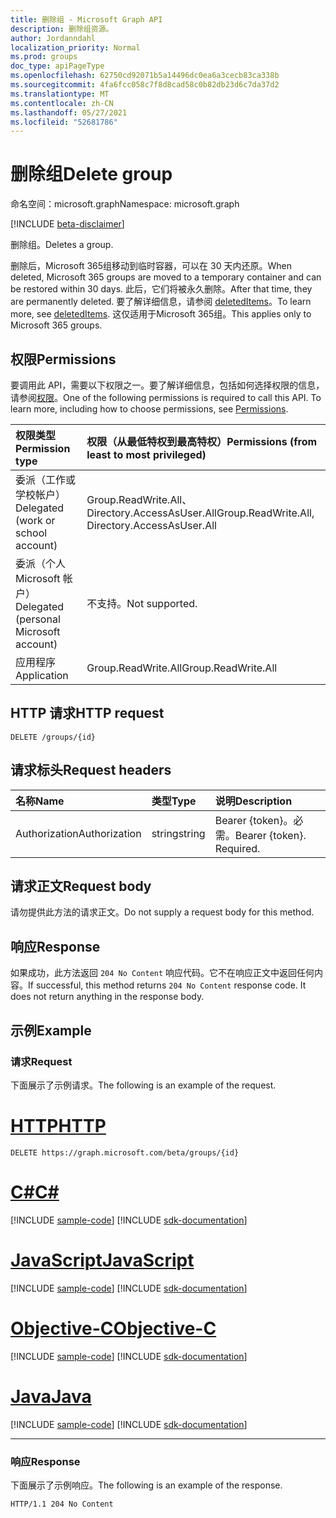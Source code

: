 ```yaml
---
title: 删除组 - Microsoft Graph API
description: 删除组资源。
author: Jordanndahl
localization_priority: Normal
ms.prod: groups
doc_type: apiPageType
ms.openlocfilehash: 62750cd92071b5a14496dc0ea6a3cecb83ca338b
ms.sourcegitcommit: 4fa6fcc058c7f8d8cad58c0b82db23d6c7da37d2
ms.translationtype: MT
ms.contentlocale: zh-CN
ms.lasthandoff: 05/27/2021
ms.locfileid: "52681786"
---
```

# <a name="delete-group"></a><span data-ttu-id="5c2ef-103">删除组</span><span class="sxs-lookup"><span data-stu-id="5c2ef-103">Delete group</span></span>

<span data-ttu-id="5c2ef-104">命名空间：microsoft.graph</span><span class="sxs-lookup"><span data-stu-id="5c2ef-104">Namespace: microsoft.graph</span></span>

[!INCLUDE [beta-disclaimer](../../includes/beta-disclaimer.md)]

<span data-ttu-id="5c2ef-105">删除组。</span><span class="sxs-lookup"><span data-stu-id="5c2ef-105">Deletes a group.</span></span>  

<span data-ttu-id="5c2ef-106">删除后，Microsoft 365组移动到临时容器，可以在 30 天内还原。</span><span class="sxs-lookup"><span data-stu-id="5c2ef-106">When deleted, Microsoft 365 groups are moved to a temporary container and can be restored within 30 days.</span></span>  <span data-ttu-id="5c2ef-107">此后，它们将被永久删除。</span><span class="sxs-lookup"><span data-stu-id="5c2ef-107">After that time, they are permanently deleted.</span></span>  <span data-ttu-id="5c2ef-108">要了解详细信息，请参阅 [deletedItems](../resources/directory.md)。</span><span class="sxs-lookup"><span data-stu-id="5c2ef-108">To learn more, see [deletedItems](../resources/directory.md).</span></span>  <span data-ttu-id="5c2ef-109">这仅适用于Microsoft 365组。</span><span class="sxs-lookup"><span data-stu-id="5c2ef-109">This applies only to Microsoft 365 groups.</span></span>

## <a name="permissions"></a><span data-ttu-id="5c2ef-110">权限</span><span class="sxs-lookup"><span data-stu-id="5c2ef-110">Permissions</span></span>

<span data-ttu-id="5c2ef-p102">要调用此 API，需要以下权限之一。要了解详细信息，包括如何选择权限的信息，请参阅[权限](/graph/permissions-reference)。</span><span class="sxs-lookup"><span data-stu-id="5c2ef-p102">One of the following permissions is required to call this API. To learn more, including how to choose permissions, see [Permissions](/graph/permissions-reference).</span></span>

|<span data-ttu-id="5c2ef-113">权限类型</span><span class="sxs-lookup"><span data-stu-id="5c2ef-113">Permission type</span></span>      | <span data-ttu-id="5c2ef-114">权限（从最低特权到最高特权）</span><span class="sxs-lookup"><span data-stu-id="5c2ef-114">Permissions (from least to most privileged)</span></span>              |
|:--------------------|:---------------------------------------------------------|
|<span data-ttu-id="5c2ef-115">委派（工作或学校帐户）</span><span class="sxs-lookup"><span data-stu-id="5c2ef-115">Delegated (work or school account)</span></span> | <span data-ttu-id="5c2ef-116">Group.ReadWrite.All、Directory.AccessAsUser.All</span><span class="sxs-lookup"><span data-stu-id="5c2ef-116">Group.ReadWrite.All, Directory.AccessAsUser.All</span></span>   |
|<span data-ttu-id="5c2ef-117">委派（个人 Microsoft 帐户）</span><span class="sxs-lookup"><span data-stu-id="5c2ef-117">Delegated (personal Microsoft account)</span></span> | <span data-ttu-id="5c2ef-118">不支持。</span><span class="sxs-lookup"><span data-stu-id="5c2ef-118">Not supported.</span></span>    |
|<span data-ttu-id="5c2ef-119">应用程序</span><span class="sxs-lookup"><span data-stu-id="5c2ef-119">Application</span></span> | <span data-ttu-id="5c2ef-120">Group.ReadWrite.All</span><span class="sxs-lookup"><span data-stu-id="5c2ef-120">Group.ReadWrite.All</span></span> |

## <a name="http-request"></a><span data-ttu-id="5c2ef-121">HTTP 请求</span><span class="sxs-lookup"><span data-stu-id="5c2ef-121">HTTP request</span></span>

<!-- { "blockType": "ignored" } -->
```http
DELETE /groups/{id}
```

## <a name="request-headers"></a><span data-ttu-id="5c2ef-122">请求标头</span><span class="sxs-lookup"><span data-stu-id="5c2ef-122">Request headers</span></span>

| <span data-ttu-id="5c2ef-123">名称</span><span class="sxs-lookup"><span data-stu-id="5c2ef-123">Name</span></span>       | <span data-ttu-id="5c2ef-124">类型</span><span class="sxs-lookup"><span data-stu-id="5c2ef-124">Type</span></span> | <span data-ttu-id="5c2ef-125">说明</span><span class="sxs-lookup"><span data-stu-id="5c2ef-125">Description</span></span>|
|:---------------|:--------|:----------|
| <span data-ttu-id="5c2ef-126">Authorization</span><span class="sxs-lookup"><span data-stu-id="5c2ef-126">Authorization</span></span>  | <span data-ttu-id="5c2ef-127">string</span><span class="sxs-lookup"><span data-stu-id="5c2ef-127">string</span></span>  | <span data-ttu-id="5c2ef-p103">Bearer {token}。必需。</span><span class="sxs-lookup"><span data-stu-id="5c2ef-p103">Bearer {token}. Required.</span></span> |

## <a name="request-body"></a><span data-ttu-id="5c2ef-130">请求正文</span><span class="sxs-lookup"><span data-stu-id="5c2ef-130">Request body</span></span>

<span data-ttu-id="5c2ef-131">请勿提供此方法的请求正文。</span><span class="sxs-lookup"><span data-stu-id="5c2ef-131">Do not supply a request body for this method.</span></span>

## <a name="response"></a><span data-ttu-id="5c2ef-132">响应</span><span class="sxs-lookup"><span data-stu-id="5c2ef-132">Response</span></span>

<span data-ttu-id="5c2ef-p104">如果成功，此方法返回 `204 No Content` 响应代码。它不在响应正文中返回任何内容。</span><span class="sxs-lookup"><span data-stu-id="5c2ef-p104">If successful, this method returns `204 No Content` response code. It does not return anything in the response body.</span></span>

## <a name="example"></a><span data-ttu-id="5c2ef-135">示例</span><span class="sxs-lookup"><span data-stu-id="5c2ef-135">Example</span></span>

### <a name="request"></a><span data-ttu-id="5c2ef-136">请求</span><span class="sxs-lookup"><span data-stu-id="5c2ef-136">Request</span></span>

<span data-ttu-id="5c2ef-137">下面展示了示例请求。</span><span class="sxs-lookup"><span data-stu-id="5c2ef-137">The following is an example of the request.</span></span>

# <a name="http"></a>[<span data-ttu-id="5c2ef-138">HTTP</span><span class="sxs-lookup"><span data-stu-id="5c2ef-138">HTTP</span></span>](#tab/http)
<!-- {
  "blockType": "request",
  "name": "delete_group"
}-->
```http
DELETE https://graph.microsoft.com/beta/groups/{id}
```
# <a name="c"></a>[<span data-ttu-id="5c2ef-139">C#</span><span class="sxs-lookup"><span data-stu-id="5c2ef-139">C#</span></span>](#tab/csharp)
[!INCLUDE [sample-code](../includes/snippets/csharp/delete-group-csharp-snippets.md)]
[!INCLUDE [sdk-documentation](../includes/snippets/snippets-sdk-documentation-link.md)]

# <a name="javascript"></a>[<span data-ttu-id="5c2ef-140">JavaScript</span><span class="sxs-lookup"><span data-stu-id="5c2ef-140">JavaScript</span></span>](#tab/javascript)
[!INCLUDE [sample-code](../includes/snippets/javascript/delete-group-javascript-snippets.md)]
[!INCLUDE [sdk-documentation](../includes/snippets/snippets-sdk-documentation-link.md)]

# <a name="objective-c"></a>[<span data-ttu-id="5c2ef-141">Objective-C</span><span class="sxs-lookup"><span data-stu-id="5c2ef-141">Objective-C</span></span>](#tab/objc)
[!INCLUDE [sample-code](../includes/snippets/objc/delete-group-objc-snippets.md)]
[!INCLUDE [sdk-documentation](../includes/snippets/snippets-sdk-documentation-link.md)]

# <a name="java"></a>[<span data-ttu-id="5c2ef-142">Java</span><span class="sxs-lookup"><span data-stu-id="5c2ef-142">Java</span></span>](#tab/java)
[!INCLUDE [sample-code](../includes/snippets/java/delete-group-java-snippets.md)]
[!INCLUDE [sdk-documentation](../includes/snippets/snippets-sdk-documentation-link.md)]

---


### <a name="response"></a><span data-ttu-id="5c2ef-143">响应</span><span class="sxs-lookup"><span data-stu-id="5c2ef-143">Response</span></span>

<span data-ttu-id="5c2ef-144">下面展示了示例响应。</span><span class="sxs-lookup"><span data-stu-id="5c2ef-144">The following is an example of the response.</span></span> 
<!-- {
  "blockType": "response",
  "truncated": true
} -->
```http
HTTP/1.1 204 No Content
```

<!-- uuid: 8fcb5dbc-d5aa-4681-8e31-b001d5168d79
2015-10-25 14:57:30 UTC -->
<!--
{
  "type": "#page.annotation",
  "description": "Delete group",
  "keywords": "",
  "section": "documentation",
  "tocPath": "",
  "suppressions": [
  ]
}
-->


